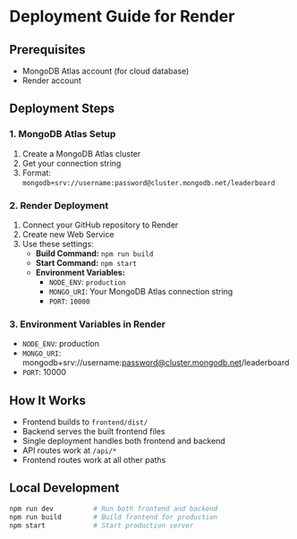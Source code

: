 # Deployment Guide for Render

## Prerequisites
- MongoDB Atlas account (for cloud database)
- Render account

## Deployment Steps

### 1. MongoDB Atlas Setup
1. Create a MongoDB Atlas cluster
2. Get your connection string
3. Format: `mongodb+srv://username:password@cluster.mongodb.net/leaderboard`

### 2. Render Deployment
1. Connect your GitHub repository to Render
2. Create new Web Service
3. Use these settings:
   - **Build Command:** `npm run build`
   - **Start Command:** `npm start`
   - **Environment Variables:**
     - `NODE_ENV`: `production`
     - `MONGO_URI`: Your MongoDB Atlas connection string
     - `PORT`: `10000`

### 3. Environment Variables in Render
- `NODE_ENV`: production
- `MONGO_URI`: mongodb+srv://username:password@cluster.mongodb.net/leaderboard
- `PORT`: 10000

## How It Works
- Frontend builds to `frontend/dist/`
- Backend serves the built frontend files
- Single deployment handles both frontend and backend
- API routes work at `/api/*`
- Frontend routes work at all other paths

## Local Development
```bash
npm run dev          # Run both frontend and backend
npm run build        # Build frontend for production
npm start            # Start production server
```
